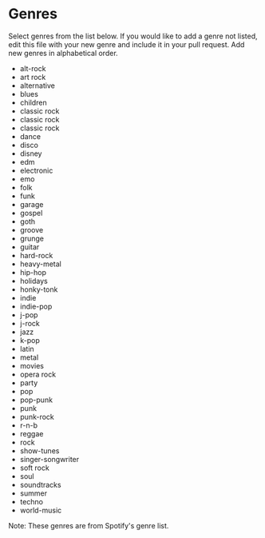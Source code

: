 # Genres

Select genres from the list below. If you would like to add a genre not listed, edit this file with your new genre and include it in your pull request. Add new genres in alphabetical order. 

* alt-rock
* art rock
* alternative
* blues
* children
* classic rock
* classic rock
* classic rock
* dance
* disco
* disney
* edm
* electronic
* emo
* folk
* funk
* garage
* gospel
* goth
* groove
* grunge
* guitar
* hard-rock
* heavy-metal
* hip-hop
* holidays
* honky-tonk
* indie
* indie-pop
* j-pop
* j-rock
* jazz
* k-pop
* latin
* metal
* movies
* opera rock
* party
* pop
* pop-punk
* punk
* punk-rock
* r-n-b
* reggae
* rock
* show-tunes
* singer-songwriter
* soft rock
* soul
* soundtracks
* summer
* techno
* world-music

Note: These genres are from Spotify's genre list.
